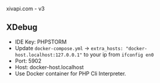 xivapi.com - v3


## XDebug
- IDE Key: PHPSTORM
- Update `docker-compose.yml` -> `extra_hosts: "docker-host.localhost:127.0.0.1"` to your ip from `ifconfig en0`
- Port: 5902
- Host: docker-host.localhost
- Use Docker container for PHP Cli Interpreter.
